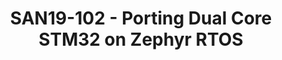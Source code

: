 ---
youtube_video_url: https://www.youtube.com/watch?v=G81lHnuT-w8
amazon_s3_presentation_url: https://static.linaro.org/connect/san19/presentations/san19-102.pdf
amazon_s3_video_url: https://static.linaro.org/connect/san19/videos/san19-102.mp4
categories:
- san19
description: Zephyr is already ported on number of STM32 SoC platforms, but so far
  was limited to run on one core. The introduction of the dual cores STM32H7 series
  (Providing Cortex-M7 and Cortex-M4) lead us to implement and run Zephyr on the both
  cores. <br /> <br /> This talk will detail the issues and the solutions used by
  STMicroelectronics to enable Zephyr on the both cores,. It will cover topics like
  dual core boot, resources sharing and inter-core communications.
image: /assets/images/featured-images/san19/SAN19-102.png
session_attendee_num: '39'
session_id: SAN19-102
session_room: Sunset 3 (Session 3)
session_slot:
  end_time: '2019-09-23 14:25:00'
  start_time: '2019-09-23 14:00:00'
session_speakers:
- speaker_bio: Erwan Gouriou, STMicroelectronics, is working as Linaro assignee in
    the IoT & Embedded group (LITE).<br /> Since 3 years, he is the STM32 referent
    in Zephyr RTOS project. He has introduced the current STM32 porting model in Zephyr
    and works with the community to extend STM32 features set in Zephyr.
  speaker_company: STMicroelectronics
  speaker_image: /assets/images/speakers/san19/erwan-gouriou.jpg
  speaker_location: ''
  speaker_name: Erwan Gouriou
  speaker_position: SW Engineer
  speaker_url: ''
  speaker_username: erwangouriou
session_track: Embedded
tag: session
tags:
- IoT and Embedded
title: SAN19-102 - Porting Dual Core STM32 on Zephyr RTOS
---